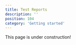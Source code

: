 ```yaml
---
title: Test Reports
description: ''
position: 104
category: 'Getting started'
---
```


<alert type="warning">
This page is under construction!
</alert>